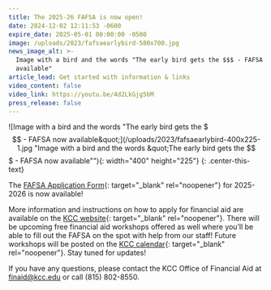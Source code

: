 ```yaml
---
title: The 2025-26 FAFSA is now open!
date: 2024-12-02 12:11:53 -0600
expire_date: 2025-05-01 00:00:00 -0500
image: /uploads/2023/fafsaearlybird-580x700.jpg
news_image_alt: >-
  Image with a bird and the words "The early bird gets the $$$ - FAFSA now
  available"
article_lead: Get started with information & links
video_content: false
video_link: https://youtu.be/4d2LkGjg5bM
press_release: false
---
```

![Image with a bird and the words &quot;The early bird gets the $$$ - FAFSA now available&quot;](/uploads/2023/fafsaearlybird-400x225-1.jpg "Image with a bird and the words &quot;The early bird gets the $$$ - FAFSA now available&quot;"){: width="400" height="225"}
{: .center-this-text}

The [FAFSA Application Form](https://studentaid.gov/h/apply-for-aid/fafsa "FAFSA website"){: target="_blank" rel="noopener"} for 2025-2026 is now available!

More information and instructions on how to apply for financial aid are available on the [KCC website](https://www.kcc.edu/tuition-and-aid/financial-aid/ "Financial Aid - Kankakee Community College"){: target="_blank" rel="noopener"}. There will be upcoming free financial aid workshops offered as well where you’ll be able to fill out the FAFSA on the spot with help from our staff! Future workshops will be posted on the [KCC calendar](https://www.kcc.edu/tuition-and-aid/financial-aid/?utm_medium=newsroom&amp;utm_campaign=available-fafsa-24-25#financial-aid-workshops "Calendar of Financial Aid workshops"){: target="_blank" rel="noopener"}. Stay tuned for updates!

If you have any questions, please contact the KCC Office of Financial Aid at [finaid@kcc.edu]() or call (815) 802-8550.